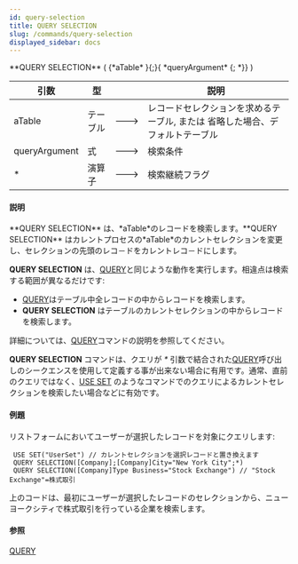 ```yaml
---
id: query-selection
title: QUERY SELECTION
slug: /commands/query-selection
displayed_sidebar: docs
---
```


<!--REF #_command_.QUERY SELECTION.Syntax-->**QUERY SELECTION** ( {*aTable* }{;}{ *queryArgument* {; *}} )<!-- END REF-->
<!--REF #_command_.QUERY SELECTION.Params-->
| 引数 | 型 |  | 説明 |
| --- | --- | --- | --- |
| aTable | テーブル | &#x1F852; | レコードセレクションを求めるテーブル, または 省略した場合、デフォルトテーブル |
| queryArgument | 式 | &#x1F852; | 検索条件 |
| * | 演算子 | &#x1F852; | 検索継続フラグ |

<!-- END REF-->

#### 説明 

<!--REF #_command_.QUERY SELECTION.Summary-->**QUERY SELECTION** は、*aTable*のレコードを検索します。<!-- END REF-->**QUERY SELECTION** はカレントプロセスの*aTable*のカレントセレクションを変更し、セレクションの先頭のレコ－ドをカレントレコ－ドにします。 

**QUERY SELECTION** は、[QUERY](query.md)と同じような動作を実行します。相違点は検索する範囲が異なるだけです:

* [QUERY](query.md)はテーブル中全レコードの中からレコードを検索します。
* **QUERY SELECTION** はテーブルのカレントセレクションの中からレコードを検索します。

詳細については、[QUERY](query.md)コマンドの説明を参照してください。

**QUERY SELECTION** コマンドは、クエリが *\** 引数で結合された[QUERY](query.md)呼び出しのシークエンスを使用して定義する事が出来ない場合に有用です。通常、直前のクエリではなく、[USE SET](use-set.md) のようなコマンドでのクエリによるカレントセレクションを検索したい場合などに有効です。

#### 例題 

リストフォームにおいてユーザーが選択したレコードを対象にクエリします:

```4d
 USE SET("UserSet") // カレントセレクションを選択レコードと置き換えます
 QUERY SELECTION([Company];[Company]City="New York City";*)
 QUERY SELECTION([Company]Type Business="Stock Exchange") // "Stock Exchange"=株式取引
```

上のコードは、最初にユーザーが選択したレコードのセレクションから、ニューヨークシティで株式取引を行っている企業を検索します。

#### 参照 

[QUERY](query.md)  